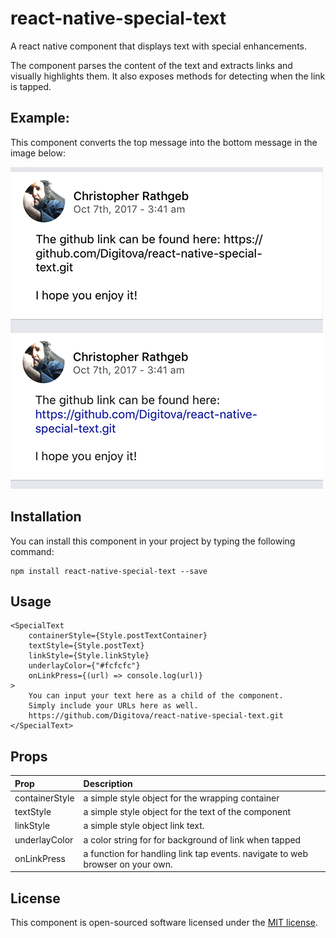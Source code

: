 # react-native-special-text
A react native component that displays text with special enhancements.

The component parses the content of the text and extracts links and visually highlights them.  It also exposes methods for detecting when the link is tapped.

## Example:
This component converts the top message into the bottom message in the image below:

![](screenshots/example.png)


## Installation
You can install this component in your project by typing the following command:

```
npm install react-native-special-text --save
```

## Usage


```
<SpecialText
    containerStyle={Style.postTextContainer}
    textStyle={Style.postText}
    linkStyle={Style.linkStyle}
    underlayColor={"#fcfcfc"}
    onLinkPress={(url) => console.log(url)}
>
    You can input your text here as a child of the component.
    Simply include your URLs here as well.  
    https://github.com/Digitova/react-native-special-text.git
</SpecialText>
```

## Props
| Prop        | Description           |
| :------------- |:-------------| 
| containerStyle | a simple style object for the wrapping container |
| textStyle | a simple style object for the text of the component |
| linkStyle | a simple style object link text. |
| underlayColor | a color string for for background of link when tapped |
| onLinkPress | a function for handling link tap events.  navigate to web browser on your own. |



## License


This component is open-sourced software licensed under the [MIT license](http://opensource.org/licenses/MIT).